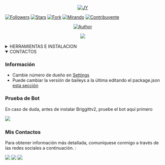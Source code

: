 
<p align="center">
<a href="https://github.com/JYBriggitt"><img title="JY" src="https://img.shields.io/badge/github-JYBriggitt-orange.svg?style=social&logo=github"></a>
</p>

<a href="https://github.com/JYBriggitt/followers"><img title="Followers" src="https://img.shields.io/github/followers/JYBriggitt?label=Followers&style=social"></a>
<a href="https://github.com/JYBriggitt/Briggittv2/stargazers/"><img title="Stars" src="https://img.shields.io/github/stars/JYBriggitt/Briggittv2?&style=social"></a>
<a href="https://github.com/JYBriggitt/Briggittv2/network/members"><img title="Fork" src="https://img.shields.io/github/forks/JYBriggitt/Briggittv2?style=social"></a>
<a href="https://github.com/JYBriggitt/Briggittv2/watchers"><img title="Mirando" src="https://img.shields.io/github/watchers/JYBriggitt/Briggittv2?label=Watching&style=social"></a>
<a href="https://github.com/JYBriggitt/Briggittv2/watchers"><img title="Contribuyente" src="https://img.shields.io/github/contributors/JYBriggitt/Briggittv2?logo=github&style=social"></a>
</p>

<p align="center">
<a href="https://github.com/JYBriggitt"><img title="Author" src="https://img.shields.io/badge/JY-V2-orange?style=for-the-badge&logo=github"></a>
</p>


<p align="center">
<a href="https://github.com/JYBriggitt/Briggittv2"><img src="https://img.shields.io/github/repo-size/JYBriggitt/Briggittv2?label=Peso%20repositorio&style=plastic"></a>


</p>


<details close="close">
  <summary>HERRAMIENTAS E INSTALACION</summary>
  
### Herramientas
Aplicaciones para ejecutar y facilitar la edición de las necesidades del bot, puede descargar la aplicación a continuación en PlayStore.

| Aplicacion| Link |
|--------|--------|
| **Termux** | [Download](https://play.google.com/store/apps/details?id=com.termux) |
| **Acode** | [Download](https://play.google.com/store/apps/details?id=com.foxdebug.acodefree) |
<p align="center">
  <div align="center">
 <code><img height="40" src="https://raw.githubusercontent.com/github/explore/80688e429a7d4ef2fca1e82350fe8e3517d3494d/topics/terminal/terminal.png"></code>
 <code><img height="40" src="https://user-images.githubusercontent.com/72728486/108440991-c9196180-7286-11eb-910e-d95691565ec8.png"></code>

  </div>
  </p>


### Instalar con Termux
La instalación es bastante simple, siga los pasos a continuación en la Aplicación **Termux**

```bash
> pkg install git
> git clone https://github.com/JYBriggitt/Briggittv2
> cd Briggittv2
> bash install.sh
> npm start
```

después de salir del código QR en termux, lo escanea usando el número de WhatsApp que se usará para los bots
</details>

<details open="open">
  <summary>CONTACTOS</summary>

### Información
- Cambie número de dueño en [Settings](https://github.com/JYBriggitt/Briggittv2/blob/main/settings.json#L3)
- Puede cambiar la versión de baileys a la última editando el package.json [esta sección](https://github.com/JYBriggitt/Briggittv2/blob/main/package.json#L10)


### Prueba de Bot
En caso de duda, antes de instalar Briggittv2, pruebe el bot aquí primero
<p>
<a href="https://chat.whatsapp.com" target="blank"><img src="https://img.shields.io/badge/WhatsApp Bot-30302f?style=flat&logo=whatsapp" /></a>
</p>

### Mis Contactos
Para obtener información más detallada, comuníquese conmigo a través de las redes sociales a continuación. :

<p>
<a href="http://wa.me/56994858890" target="blank"><img src="https://img.shields.io/badge/Whatsapp-30302f?style=flat&logo=whatsapp" /></a>
<a href="http://www.instagram.com/" target="blank"><img src="https://img.shields.io/badge/Instagram-30302f?style=flat&logo=instagram" /></a>
<a href="https://m.facebook.com" target="blank"><img src="https://img.shields.io/badge/Facebook-30302f?style=flat&logo=facebook" /></a>
</p>

  </details>
